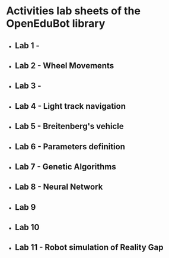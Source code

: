 <h1>Activities lab sheets of the OpenEduBot library</h1>

<ul> 
  <li>
    <h2>Lab 1 - </h2>
  </li>
  <li>
    <h2>Lab 2 - Wheel Movements</h2>
  </li>
  <li>
    <h2>Lab 3 - </h2>
  </li>
  <li>
    <h2>Lab 4 - Light track navigation</h2>
  </li>  
  <li>
    <h2>Lab 5 - Breitenberg's vehicle</h2>
  </li>
  <li>
    <h2>Lab 6 - Parameters definition</h2>
  </li>
  <li>
    <h2>Lab 7 - Genetic Algorithms</h2>
  </li>
  <li>
    <h2>Lab 8 - Neural Network</h2>
  </li>
  <li>
    <h2>Lab 9 </h2>
  </li>
  <li>
    <h2>Lab 10</h2>
  </li>
  <li>
    <h2>Lab 11 - Robot simulation of Reality Gap</h2>
  </li>
</ul>
